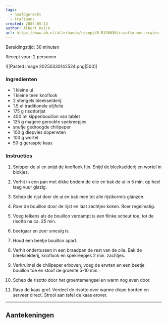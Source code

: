 ```yaml
---
tags:
  - hoofdgerecht
  - italiaans
created: 2005-05-13
author: Albert Heijn
url: https://www.ah.nl/allerhande/recept/R-R338050/risotto-met-erwten
---
```

Bereidingstijd: 30 minuten

Recept voor: 2 personen

![[Pasted image 20250330142524.png|500]]

### Ingredienten

- 1 kleine ui
- 1 kleine teen knoflook
- 2 stengels bleekselderij
- 1.5 el traditionele olijfolie
- 175 g risottorijst
- 400 ml kippenbouillon van tablet
- 125 g magere gerookte spekreepjes
- snufje gedroogde chilipeper
- 100 g diepvies doperwten
- 100 g wortel
- 50 g geraspte kaas

### Instructies

1. Snipper de ui en snijd de knoflook fijn. Snijd de bleekselderij en wortel in blokjes.

2. Verhit in een pan met dikke bodem de olie en bak de ui in 5 min. op heel laag vuur glazig.

3. Schep de rijst door de ui en bak mee tot alle rijstkorrels glanzen.

4. Roer de bouillon door de rijst en laat zachtjes koken. Roer regelmatig.

5. Voeg telkens als de bouillon verdampt is een flinke scheut toe, tot de risotto na ca. 25 min.

6. beetgaar en zeer smeuïg is.

7. Houd een beetje bouillon apart.

8. Verhit ondertussen in een braadpan de rest van de olie. Bak de bleekselderij, knoflook en spekreepjes 2 min. zachtjes.

9. Verkruimel de chilipeper erboven, voeg de erwten en een beetje bouillon toe en stoof de groente 5-10 min.

10. Schep de risotto door het groentemengsel en warm nog even door.

11. Rasp de kaas grof. Verdeel de risotto over warme diepe borden en serveer direct. Strooi aan tafel de kaas erover.

-----

## Aantekeningen
